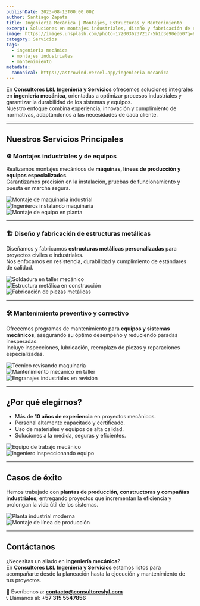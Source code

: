 ```yaml
---
publishDate: 2023-08-13T00:00:00Z
author: Santiago Zapata
title: Ingeniería Mecánica | Montajes, Estructuras y Mantenimiento
excerpt: Soluciones en montajes industriales, diseño y fabricación de estructuras metálicas, y mantenimiento preventivo y correctivo para garantizar eficiencia y seguridad operativa.
image: https://images.unsplash.com/photo-1720036237217-5b1d3e90ed60?q=80&w=1337&auto=format&fit=crop&ixlib=rb-4.1.0&ixid=M3wxMjA3fDB8MHxwaG90by1wYWdlfHx8fGVufDB8fHx8fA%3D%3D
category: Servicios
tags:
  - ingeniería mecánica
  - montajes industriales
  - mantenimiento
metadata:
  canonical: https://astrowind.vercel.app/ingenieria-mecanica
---
```


En **Consultores L&L Ingeniería y Servicios** ofrecemos soluciones integrales en **ingeniería mecánica**, orientadas a optimizar procesos industriales y garantizar la durabilidad de los sistemas y equipos.  
Nuestro enfoque combina experiencia, innovación y cumplimiento de normativas, adaptándonos a las necesidades de cada cliente.

---

## Nuestros Servicios Principales

### ⚙️ Montajes industriales y de equipos
Realizamos montajes mecánicos de **máquinas, líneas de producción y equipos especializados**.  
Garantizamos precisión en la instalación, pruebas de funcionamiento y puesta en marcha segura.

![Montaje de maquinaria industrial](https://images.unsplash.com/photo-1727504172743-08f14448fab8?q=80&w=2070&auto=format&fit=crop&ixlib=rb-4.1.0&ixid=M3wxMjA3fDB8MHxwaG90by1wYWdlfHx8fGVufDB8fHx8fA%3D%3D)  
![Ingenieros instalando maquinaria](https://images.unsplash.com/photo-1715293211996-5a0f34199a55?q=80&w=1289&auto=format&fit=crop&ixlib=rb-4.1.0&ixid=M3wxMjA3fDB8MHxwaG90by1wYWdlfHx8fGVufDB8fHx8fA%3D%3D)  
![Montaje de equipo en planta](https://plus.unsplash.com/premium_photo-1661963201441-412e4484f1e0?q=80&w=2070&auto=format&fit=crop&ixlib=rb-4.1.0&ixid=M3wxMjA3fDB8MHxwaG90by1wYWdlfHx8fGVufDB8fHx8fA%3D%3D)  

---

### 🏗️ Diseño y fabricación de estructuras metálicas
Diseñamos y fabricamos **estructuras metálicas personalizadas** para proyectos civiles e industriales.  
Nos enfocamos en resistencia, durabilidad y cumplimiento de estándares de calidad.

![Soldadura en taller mecánico](https://images.unsplash.com/photo-1737697103377-bb1d8431d5e0?q=80&w=1335&auto=format&fit=crop&ixlib=rb-4.1.0&ixid=M3wxMjA3fDB8MHxwaG90by1wYWdlfHx8fGVufDB8fHx8fA%3D%3D)  
![Estructura metálica en construcción](https://images.unsplash.com/photo-1503387762-592deb58ef4e?ixlib=rb-4.0.3&auto=format&fit=crop&w=2070&q=80)  
![Fabricación de piezas metálicas](https://images.unsplash.com/photo-1542672701-016c8230322c?q=80&w=2070&auto=format&fit=crop&ixlib=rb-4.1.0&ixid=M3wxMjA3fDB8MHxwaG90by1wYWdlfHx8fGVufDB8fHx8fA%3D%3D)  

---

### 🛠️ Mantenimiento preventivo y correctivo
Ofrecemos programas de mantenimiento para **equipos y sistemas mecánicos**, asegurando su óptimo desempeño y reduciendo paradas inesperadas.  
Incluye inspecciones, lubricación, reemplazo de piezas y reparaciones especializadas.

![Técnico revisando maquinaria](https://images.unsplash.com/photo-1744302570694-3f8949445c2b?q=80&w=1916&auto=format&fit=crop&ixlib=rb-4.1.0&ixid=M3wxMjA3fDB8MHxwaG90by1wYWdlfHx8fGVufDB8fHx8fA%3D%3D)  
![Mantenimiento mecánico en taller](https://plus.unsplash.com/premium_photo-1661962514398-67972a27208d?q=80&w=2071&auto=format&fit=crop&ixlib=rb-4.1.0&ixid=M3wxMjA3fDB8MHxwaG90by1wYWdlfHx8fGVufDB8fHx8fA%3D%3D)  
![Engranajes industriales en revisión](https://images.unsplash.com/photo-1681399483643-09bbdd17e75d?q=80&w=2069&auto=format&fit=crop&ixlib=rb-4.1.0&ixid=M3wxMjA3fDB8MHxwaG90by1wYWdlfHx8fGVufDB8fHx8fA%3D%3D)  

---

## ¿Por qué elegirnos?

- Más de **10 años de experiencia** en proyectos mecánicos.  
- Personal altamente capacitado y certificado.  
- Uso de materiales y equipos de alta calidad.  
- Soluciones a la medida, seguras y eficientes.  

![Equipo de trabajo mecánico](https://images.unsplash.com/photo-1520607162513-77705c0f0d4a?ixlib=rb-4.0.3&auto=format&fit=crop&w=2070&q=80)  
![Ingeniero inspeccionando equipo](https://images.unsplash.com/photo-1621905252507-b35492cc74b4?ixlib=rb-4.0.3&auto=format&fit=crop&w=2070&q=80)  

---

## Casos de éxito

Hemos trabajado con **plantas de producción, constructoras y compañías industriales**, entregando proyectos que incrementan la eficiencia y prolongan la vida útil de los sistemas.

![Planta industrial moderna](https://plus.unsplash.com/premium_photo-1664299773838-46177e77e1b4?q=80&w=1287&auto=format&fit=crop&ixlib=rb-4.1.0&ixid=M3wxMjA3fDB8MHxwaG90by1wYWdlfHx8fGVufDB8fHx8fA%3D%3D)  
![Montaje de línea de producción](https://plus.unsplash.com/premium_photo-1663040323447-ef52da4d5447?q=80&w=2070&auto=format&fit=crop&ixlib=rb-4.1.0&ixid=M3wxMjA3fDB8MHxwaG90by1wYWdlfHx8fGVufDB8fHx8fA%3D%3D)  


---

## Contáctanos

¿Necesitas un aliado en **ingeniería mecánica**?  
En **Consultores L&L Ingeniería y Servicios** estamos listos para acompañarte desde la planeación hasta la ejecución y mantenimiento de tus proyectos.  

📩 Escríbenos a: **contacto@consultoreslyl.com**  
📞 Llámanos al: **+57 315 5547856**  
